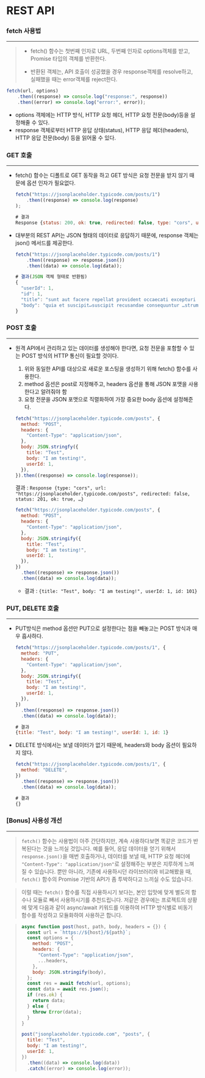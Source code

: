 # REST API

### fetch 사용법

---

>   -   fetch() 함수는 첫번째 인자로 URL, 두번째 인자로 options객체를 받고, Promise 타입의 객체를 반환한다.
>
>   -   반환된 객체는, API 호출이 성공했을 경우 response객체를 resolve하고, 실패했을 때는 error객체를 reject한다.

```javascript
fetch(url, options)
	.then((response) => console.log("response:", response))
	.then((error) => console.log("error:", error));
```

-   options 객체에는 HTTP 방식, HTTP 요청 헤더, HTTP 요청 전문(body)등을 설정해줄 수 있다.
-   response 객체로부터 HTTP 응답 상태(status), HTTP 응답 헤더(headers), HTTP 응답 전문(body) 등을 읽어올 수 있다.



### GET 호출

---

-   fetch() 함수는 디폴트로 GET 동작을 하고 GET 방식은 요청 전문을 받지 않기 때문에 옵션 인자가 필요없다.

    ```js
    fetch("https://jsonplaceholder.typicode.com/posts/1")
    	.then((response) => console.log(response)
    );
    
    # 결과
    Response {status: 200, ok: true, redirected: false, type: "cors", url: "https://jsonplaceholder.typicode.com/posts/1", …}
    ```

-   대부분의 REST API는 JSON 형태의 데이터로 응답하기 때문에, response 객체는 json() 메서드를 제공한다.

    ```js
    fetch("https://jsonplaceholder.typicode.com/posts/1")
    	.then((response) => response.json())
    	.then((data) => console.log(data));
    
    # 결과(JSON 객체 형태로 반환됨)
    {
      "userId": 1,
      "id": 1,
      "title": "sunt aut facere repellat provident occaecati excepturi optio reprehenderit",
      "body": "quia et suscipit↵suscipit recusandae consequuntur …strum rerum est autem sunt rem eveniet architecto"
    }
    ```



### POST 호출

---

-   원격 API에서 관리하고 있는 데이터를 생성해야 한다면, 요청 전문을 포함할 수 있는 POST 방식의 HTTP 통신이 필요할 것이다.

    1.   위와 동일한 API를 대상으로 새로운 포스팅을 생성하기 위해 fetch() 함수를 사용한다.
    2.   method 옵션은 post로 지정해주고, headers 옵션을 통해 JSON 포맷을 사용한다고 알려줘야 함
    3.   요청 전문을 JSON 포맷으로 직렬화하여 가장 중요한 body 옵션에 설정해준다.

    ```js
    fetch("https://jsonplaceholder.typicode.com/posts", {
      method: "POST",
      headers: {
        "Content-Type": "application/json",
      },
      body: JSON.stringfy({
        title: "Test",
        body: "I am testing!",
        userId: 1,
      }),
    }).then((response) => console.log(response));
    ```

    결과 : `Response {type: "cors", url: "https://jsonplaceholder.typicode.com/posts", redirected: false, status: 201, ok: true, …}`

    ```js
    fetch("https://jsonplaceholder.typicode.com/posts", {
      method: "POST",
      headers: {
        "Content-Type": "application/json",
      },
      body: JSON.stringify({
        title: "Test",
        body: "I am testing!",
        userId: 1,
      }),
    })
      .then((response) => response.json())
      .then((data) => console.log(data));
    ```

    -   결과 : `{title: "Test", body: "I am testing!", userId: 1, id: 101}`



### PUT, DELETE 호출

---

-   PUT방식은 method 옵션만 PUT으로 설정한다는 점을 빼놓고는 POST 방식과 매우 흡사하다.

    ```js
    fetch("https://jsonplaceholder.typicode.com/posts/1", {
      method: "PUT",
      headers: {
        "Content-Type": "application/json",
      },
      body: JSON.stringify({
        title: "Test",
        body: "I am testing!",
        userId: 1,
      }),
    })
      .then((response) => response.json())
      .then((data) => console.log(data));
    
    # 결과
    {title: "Test", body: "I am testing!", userId: 1, id: 1}
    ```

-   DELETE 방식에서는 보낼 데이터가 없기 때문에, headers와 body 옵션이 필요하지 않다.

    ```js
    fetch("https://jsonplaceholder.typicode.com/posts/1", {
      method: "DELETE",
    })
      .then((response) => response.json())
      .then((data) => console.log(data));
    
    # 결과
    {}
    ```

    

### [Bonus] 사용성 개선

---

>   `fetch()` 함수는 사용법이 아주 간단하지만, 계속 사용하다보면 똑같은 코드가 반복된다는 것을 느끼실 것입니다. 예를 들어, 응답 데이터을 얻기 위해서 `response.json()`을 매번 호출하거나, 데이터를 보낼 때, HTTP 요청 헤더에 `"Content-Type": "application/json"`로 설정해주는 부분은 지루하게 느껴질 수 있습니다. 뿐만 아니라, 기존에 사용하시던 라이브러리와 비교해봤을 때, `fetch()` 함수의 Promise 기반의 API가 좀 투박하다고 느끼실 수도 있습니다.

>   이럴 때는 `fetch()` 함수를 직접 사용하시기 보다는, 본인 입맛에 맞게 별도의 함수나 모듈로 빼서 사용하시기를 추천드립니다. 저같은 경우에는 프로젝트의 상황에 맞게 다음과 같이 async/await 키워드를 이용하여 HTTP 방식별로 비동기 함수를 작성하고 모듈화하여 사용하곤 합니다.

>   ```js
>   async function post(host, path, body, headers = {}) {
>     const url = `https://${host}/${path}`;
>     const options = {
>       method: "POST",
>       headers: {
>         "Content-Type": "application/json",
>         ...headers,
>       },
>       body: JSON.stringify(body),
>     };
>     const res = await fetch(url, options);
>     const data = await res.json();
>     if (res.ok) {
>       return data;
>     } else {
>       throw Error(data);
>     }
>   }
>   
>   post("jsonplaceholder.typicode.com", "posts", {
>     title: "Test",
>     body: "I am testing!",
>     userId: 1,
>   })
>     .then((data) => console.log(data))
>     .catch((error) => console.log(error));
>   ```
